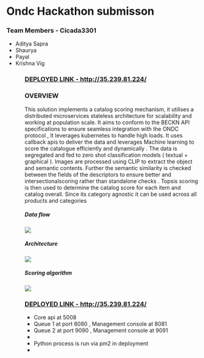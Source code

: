 # Ondc Hackathon submisson

### Team Members - Cicada3301 
<ul>
<li>Aditya Sapra </li>
<li>Shaurya </li>
<li>Payal</li>
<li>Krishna Vig </li>
<ul> 

<h3><a href="http://35.239.81.224/ ">DEPLOYED LINK - http://35.239.81.224/</a></h3>

### OVERVIEW 

<p>This solution implements a catalog scoring mechanism, it utilises a distributed microservices stateless architecture for scalability and working at population scale. It aims to conform to the BECKN API specifications to ensure seamless integration with the ONDC protocol , It leverages kubernetes to handle high loads. It uses callback apis to deliver the data and leverages Machine learning to score the catalogue efficiently and dynamically . The data is segregated and fed to zero shot classification models ( textual + graphical ). Images are processed using CLIP to extract the object and semantic contents. Further the semantic similarity is checked between the fields of the descriptors to ensure better and intersectionalscoring rather than standalone checks . Topsis scoring is then used to determine
the catalog score for each item and catalog overall. Since its category agnostic it can be used across all products and categories
</p>

##### Data flow 

<image src="./misc/df.png">

##### Architecture

<image src="./misc/image2.png">

##### Scoring algorithm

<image src="./misc/ai.png">

<h3><a href="http://35.239.81.224/ ">DEPLOYED LINK - http://35.239.81.224/</a></h3>

<ul>
<li>Core api at 5008</li>
<li>Queue 1 at port 8080 , Management console at 8081 </li>
<li>Queue 2 at port 9090 , Management console at 9091 <li>
<li>Python process is run via pm2 in deployment<li>
</ul>